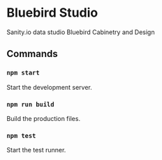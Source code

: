 # Bluebird Studio

Sanity.io data studio Bluebird Cabinetry and Design

## Commands

### `npm start`

Start the development server.

### `npm run build`

Build the production files.

### `npm test`

Start the test runner.
